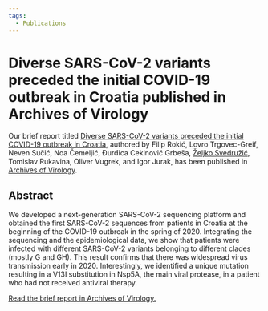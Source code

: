 ```yaml
---
tags:
  - Publications
---
```


# Diverse SARS-CoV-2 variants preceded the initial COVID-19 outbreak in Croatia published in Archives of Virology

Our brief report titled [Diverse SARS-CoV-2 variants preceded the initial COVID-19 outbreak in Croatia](https://link.springer.com/article/10.1007/s00705-021-05029-7), authored by Filip Rokić, Lovro Trgovec-Greif, Neven Sučić, Noa Čemeljić, Đurđica Cekinović Grbeša, [Željko Svedružić](../principal-investigator.md), Tomislav Rukavina, Oliver Vugrek, and Igor Jurak, has been published in [Archives of Virology](https://www.springer.com/journal/705/).

## Abstract

We developed a next-generation SARS-CoV-2 sequencing platform and obtained the first SARS-CoV-2 sequences from patients in Croatia at the beginning of the COVID-19 outbreak in the spring of 2020. Integrating the sequencing and the epidemiological data, we show that patients were infected with different SARS-CoV-2 variants belonging to different clades (mostly G and GH). This result confirms that there was widespread virus transmission early in 2020. Interestingly, we identified a unique mutation resulting in a V13I substitution in Nsp5A, the main viral protease, in a patient who had not received antiviral therapy.

[Read the brief report in Archives of Virology.](https://link.springer.com/article/10.1007/s00705-021-05029-7)
